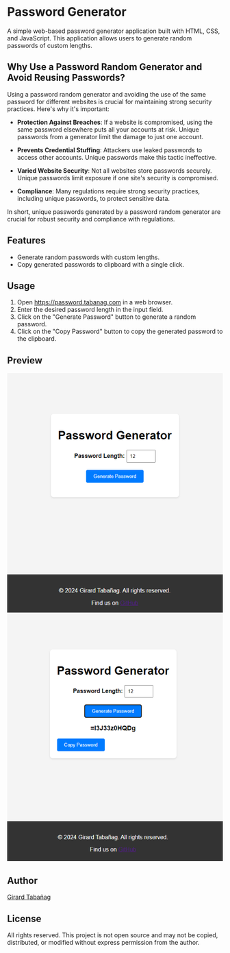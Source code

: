 # Password Generator

A simple web-based password generator application built with HTML, CSS, and JavaScript. This application allows users to generate random passwords of custom lengths.

## Why Use a Password Random Generator and Avoid Reusing Passwords?

Using a password random generator and avoiding the use of the same password for different websites is crucial for maintaining strong security practices. Here's why it's important:

- **Protection Against Breaches**: If a website is compromised, using the same password elsewhere puts all your accounts at risk. Unique passwords from a generator limit the damage to just one account.

- **Prevents Credential Stuffing**: Attackers use leaked passwords to access other accounts. Unique passwords make this tactic ineffective.

- **Varied Website Security**: Not all websites store passwords securely. Unique passwords limit exposure if one site's security is compromised.

- **Compliance**: Many regulations require strong security practices, including unique passwords, to protect sensitive data.

In short, unique passwords generated by a password random generator are crucial for robust security and compliance with regulations.

## Features

- Generate random passwords with custom lengths.
- Copy generated passwords to clipboard with a single click.

## Usage

1. Open https://password.tabanag.com in a web browser.
2. Enter the desired password length in the input field.
3. Click on the "Generate Password" button to generate a random password.
4. Click on the "Copy Password" button to copy the generated password to the clipboard.

## Preview

![Password Generator Preview](preview.png)
![Password Generator Copy Preview](preview-copy.png)

## Author

[Girard Tabañag](https://password.tabanag.com)

## License

All rights reserved. This project is not open source and may not be copied, distributed, or modified without express permission from the author.
